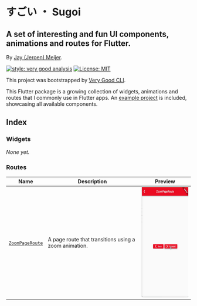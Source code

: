 # すごい ・ Sugoi

## A set of interesting and fun UI components, animations and routes for Flutter.

By [Jay (Jeroen) Meijer](https://github.com/jeroen-meijer).

[![style: very good analysis][very_good_analysis_badge]][very_good_analysis_link]
[![License: MIT][license_badge]][license_link]

This project was bootstrapped by [Very Good CLI](https://pub.dev/packages/very_good_cli).

This Flutter package is a growing collection of widgets, animations and routes that I commonly use in Flutter apps. An [example project](example/README.md) is included, showcasing all available components.

## Index

### Widgets

_None yet._

### Routes

| Name                                                   | Description                                           | Preview                                                                                                                        |
| ------------------------------------------------------ | ----------------------------------------------------- | ------------------------------------------------------------------------------------------------------------------------------ |
| [`ZoomPageRoute`](lib/src/routes/zoom_page_route.dart) | A page route that transitions using a zoom animation. | <img src="https://github.com/jeroen-meijer/sugoi/raw/main/doc/assets/routes_zoom_page_route_demo.gif" style="height: 300px" /> |

[license_badge]: https://img.shields.io/badge/license-MIT-blue.svg
[license_link]: https://opensource.org/licenses/MIT
[very_good_analysis_badge]: https://img.shields.io/badge/style-very_good_analysis-B22C89.svg
[very_good_analysis_link]: https://pub.dev/packages/very_good_analysis
